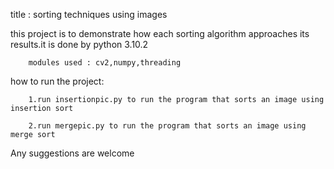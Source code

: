 title : sorting techniques using images

this project is to demonstrate how each sorting algorithm approaches its results.it is done by python 3.10.2 

		modules used : cv2,numpy,threading
how to run the project:	

		1.run insertionpic.py to run the program that sorts an image using insertion sort

		2.run mergepic.py to run the program that sorts an image using merge sort


Any suggestions are welcome
